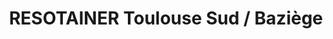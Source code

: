 ---
title: "RESOTAINER Toulouse Sud / Baziège"
url: /baziege/resotainer-toulouse-sud-baziege/
shop: location de stockage
---